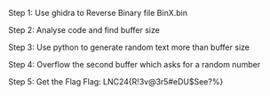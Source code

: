 Step 1:
Use ghidra to Reverse Binary file BinX.bin

Step 2:
Analyse code and find buffer size

Step 3:
Use python to generate random text more than buffer size

Step 4:
Overflow the second buffer which asks for a random number

Step 5: Get the Flag
Flag: LNC24{R!3v@3r5#eDU$See?%}